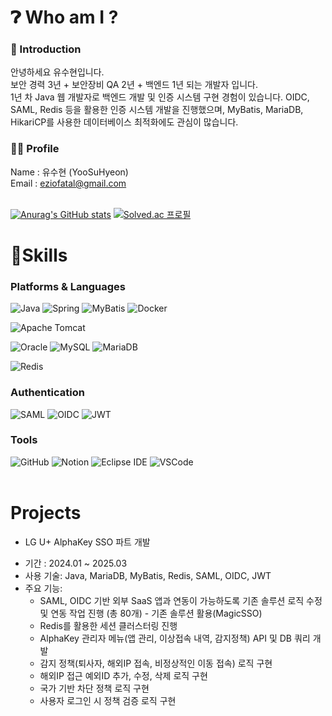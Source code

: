 # ❓︎ Who am I ?

### 🎯 Introduction
안녕하세요 유수현입니다.<br/>
보안 경력 3년 + 보안장비 QA 2년 + 백엔드 1년 되는 개발자 입니다.<br/>
1년 차 Java 웹 개발자로 백엔드 개발 및 인증 시스템 구현 경험이 있습니다. 
OIDC, SAML, Redis 등을 활용한 인증 시스템 개발을 진행했으며, MyBatis, MariaDB, HikariCP를 사용한 데이터베이스 최적화에도 관심이 많습니다.

### 🦸‍♂️ Profile
Name : 유수현 (YooSuHyeon) <br/>
Email : eziofatal@gmail.com <br/>
 <br/>
 
[![Anurag's GitHub stats](https://github-readme-stats.vercel.app/api?username=codefatal)](https://github.com/anuraghazra/github-readme-stats)
[![Solved.ac 프로필](http://mazassumnida.wtf/api/v2/generate_badge?boj=codesh000)](https://solved.ac/codesh000)
# 💪Skills
### Platforms & Languages
![Java](https://img.shields.io/badge/Java-007396.svg?&style=for-the-badge&logo=Java&logoColor=white)
![Spring](https://img.shields.io/badge/Spring-6DB33F.svg?&style=for-the-badge&logo=Spring&logoColor=white)
![MyBatis](https://img.shields.io/badge/MyBatis-000000.svg?&style=for-the-badge&logo=MyBatis&logoColor=white)
![Docker](https://img.shields.io/badge/Docker-2496ED.svg?style=for-the-badge&logo=Docker&logoColor=white)

![Apache Tomcat](https://img.shields.io/badge/apache%20tomcat-%23F8DC75.svg?style=for-the-badge&logo=apache-tomcat&logoColor=black) 

![Oracle](https://img.shields.io/badge/Oracle-F80000.svg?&style=for-the-badge&logo=Oracle&logoColor=white)
![MySQL](https://img.shields.io/badge/Mysql-4479A1?style=for-the-badge&logo=Mysql&logoColor=white)
![MariaDB](https://img.shields.io/badge/MariaDB-003545?style=for-the-badge&logo=MariaDB&logoColor=white)

![Redis](https://img.shields.io/badge/Redis-FF4438.svg?style=for-the-badge&logo=Redis&logoColor=white)

### Authentication
![SAML](https://img.shields.io/badge/SAML-000000.svg?style=for-the-badge&logo=SAML&logoColor=white)
![OIDC](https://img.shields.io/badge/OIDC-000000.svg?style=for-the-badge&logo=OIDC&logoColor=white)
![JWT](https://img.shields.io/badge/JWT-000000.svg?style=for-the-badge&logo=JWT&logoColor=white)

### Tools
![GitHub](https://img.shields.io/badge/github-%23121011.svg?style=for-the-badge&logo=github&logoColor=white)
![Notion](https://img.shields.io/badge/Notion-%23000000.svg?style=for-the-badge&logo=notion&logoColor=white)
![Eclipse IDE](https://img.shields.io/badge/Eclipse%20IDE-2C2255.svg?&style=for-the-badge&logo=Eclipse%20IDE&logoColor=white)
![VSCode](https://img.shields.io/badge/VSCode-007ACC.svg?&style=for-the-badge&logo=VSCode&logoColor=white)
 <br/> <br/>

# Projects
* LG U+ AlphaKey SSO 파트 개발
- 기간 : 2024.01 ~ 2025.03
- 사용 기술: Java, MariaDB, MyBatis, Redis, SAML, OIDC, JWT
- 주요 기능:
  - SAML, OIDC 기반 외부 SaaS 앱과 연동이 가능하도록 기존 솔루션 로직 수정 및 연동 작업 진행 (총 80개) - 기존 솔루션 활용(MagicSSO)
  - Redis를 활용한 세션 클러스터링 진행
  - AlphaKey 관리자 메뉴(앱 관리, 이상접속 내역, 감지정책) API 및 DB 쿼리 개발
  - 감지 정책(퇴사자, 해외IP 접속, 비정상적인 이동 접속) 로직 구현
  - 해외IP 접근 예외ID 추가, 수정, 삭제 로직 구현
  - 국가 기반 차단 정책 로직 구현
  - 사용자 로그인 시 정책 검증 로직 구현


<br/>
